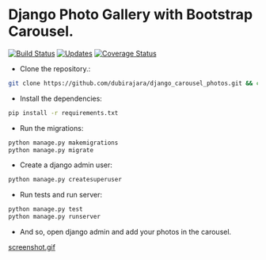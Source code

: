 # Django Photo Gallery with Bootstrap Carousel.

[![Build Status](https://travis-ci.org/dubirajara/django_carousel_photos.svg?branch=master)](https://travis-ci.org/dubirajara/django_carousel_photos)
[![Updates](https://pyup.io/repos/github/dubirajara/django_carousel_photos/shield.svg)](https://pyup.io/repos/github/dubirajara/django_carousel_photos/)
[![Coverage Status](https://coveralls.io/repos/github/dubirajara/django_carousel_photos/badge.svg?branch=master)](https://coveralls.io/github/dubirajara/django_carousel_photos?branch=master)


- Clone the repository.:

```sh
git clone https://github.com/dubirajara/django_carousel_photos.git && cd django_carousel_photos
```
- Install the dependencies:

```sh
pip install -r requirements.txt
```
- Run the migrations:

```sh
python manage.py makemigrations
python manage.py migrate
```
- Create a django admin user:

```sh
python manage.py createsuperuser
```
- Run tests and run server:
```sh
python manage.py test 
python manage.py runserver
```
- And so, open django admin and add your photos in the carousel.



[screenshot.gif](https://postimg.org/image/7s545swtd/)
